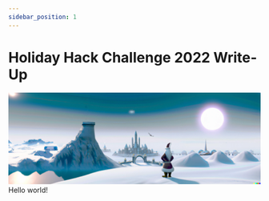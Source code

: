 ```yaml
---
sidebar_position: 1
---
```


# Holiday Hack Challenge 2022 Write-Up
![An AI-generated image of the North Pole](./assets/img/splash_art.png)
Hello world!
